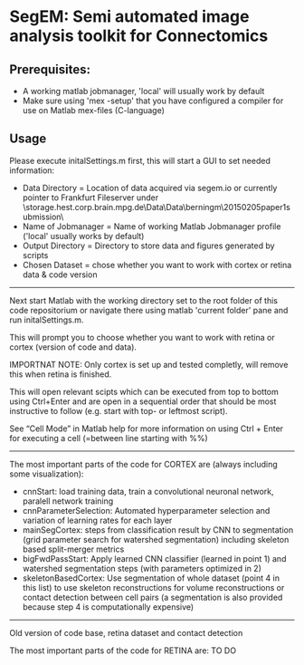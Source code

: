 SegEM: Semi automated image analysis toolkit for Connectomics
========================================

Prerequisites:
---------
+ A working matlab jobmanager, 'local' will usually work by default
+ Make sure using 'mex -setup' that you have configured a compiler for use on Matlab mex-files (C-language)

Usage
---------

Please execute initalSettings.m first, this will start a GUI to set needed information:
+ Data Directory = Location of data acquired via segem.io or currently pointer to Frankfurt Fileserver under \\storage.hest.corp.brain.mpg.de\Data\Data\berningm\20150205paper1submission\
+ Name of Jobmanager = Name of working Matlab Jobmanager profile ('local' usually works by default)
+ Output Directory = Directory to store data and figures generated by scripts
+ Chosen Dataset = chose whether you want to work with cortex or retina data & code version

---

Next start Matlab with the working directory set to the root folder of this code repositorium or navigate there using matlab 'current folder' pane and run initalSettings.m.

This will prompt you to choose whether you want to work with retina or cortex (version of code and data).

IMPORTNAT NOTE: Only cortex is set up and tested completly, will remove this when retina is finished.

This will open relevant scipts which can be executed from top to bottom using Ctrl+Enter and are open in a sequential order that should be most instructive to follow (e.g. start with top- or leftmost script).

See “Cell Mode” in Matlab help for more information on using Ctrl + Enter for executing a cell (=between line starting with %%)

---

The most important parts of the code for CORTEX are (always including some visualization):
+ cnnStart: load training data, train a convolutional neuronal network, paralell network training
+ cnnParameterSelection: Automated hyperparameter selection and variation of learning rates for each layer
+ mainSegCortex: steps from classification result by CNN to segmentation (grid parameter search for watershed segmentation) including skeleton based split-merger metrics
+ bigFwdPassStart: Apply learned CNN classifier (learned in point 1) and watershed segmentation steps (with parameters optimized in 2)
+ skeletonBasedCortex: Use segmentation of whole dataset (point 4 in this list) to use skeleton reconstructions for volume reconstructions or contact detection between cell pairs (a segmentation is also provided because step 4 is computationally expensive)

---

Old version of code base, retina dataset and contact detection

The most important parts of the code for RETINA are:
TO DO
